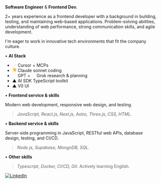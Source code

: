 **Software Engineer** & **Frontend Dev.**

2+ years experience as a frontend developer with a background in building, testing, and maintaining web-based applications. Problem-solving abilities, understanding of web performance, strong communication skills, and agile development.

I'm eager to work in innovative tech environments that fit the company culture.

• **AI Stack**
- <img src="src/cursor-opt.webp" width="14px" alt="Cursor.ai" /> Cursor + MCPs
- <img src="src/claude.svg" width="14px" alt="Claude.ai" /> Claude sonnet coding
- <img src="src/openai.svg" width="14px" alt="OpenAI" /> GPT + <img src="src/grok.svg" width="13px" alt="Grok.ai" /> Grok research & planning
- ▲ AI SDK TypeScript toolkit
- ▲ V0 UI


• **Frontend service & skills**

Modern web development, responsive web design, and testing.

> _JavaScript, React.js, Next.js, Astro, Three.js, CSS, HTML._


• **Backend service & skills**

Server-side programming in JavaScript, RESTful web APIs, database design, testing, and CI/CD.

> _Node.js, Supabase, MongoDB, SQL._

• **Other skills**

> _Typescript, Docker, CI/CD, Git_. Actively learning English.

<!--
<a href="https://cv.gustn.co" target="_blank">
  <img alt="Gustn.co" src="https://img.shields.io/badge/cv-gustn.co-blue">
</a>
-->
<a href="https://www.linkedin.com/in/agustinlzn" target="_blank"><img src="https://img.shields.io/badge/LinkedIn-%230077B5.svg?&style=flat-square&logo=linkedin&logoColor=white" alt="LinkedIn"></a>
